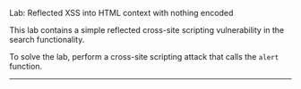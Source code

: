 Lab: Reflected XSS into HTML context with nothing encoded

This lab contains a simple reflected cross-site scripting vulnerability in the search functionality.

To solve the lab, perform a cross-site scripting attack that calls the `alert` function.  

---

